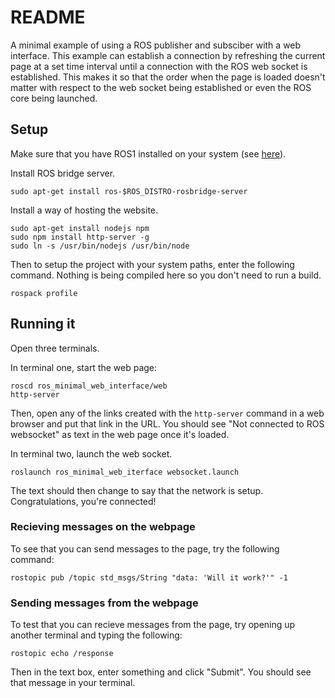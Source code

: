 README
======

A minimal example of using a ROS publisher and subsciber with a web interface.  This example can establish a connection by refreshing the current page at a set time interval until a connection with the ROS web socket is established.  This makes it so that the order when the page is loaded doesn't matter with respect to the web socket being established or even the ROS core being launched. 

Setup
-----

Make sure that you have ROS1 installed on your system (see [here](http://wiki.ros.org/ROS/Installation)).

Install ROS bridge server.

```
sudo apt-get install ros-$ROS_DISTRO-rosbridge-server
```

Install a way of hosting the website.

``` 
sudo apt-get install nodejs npm
sudo npm install http-server -g
sudo ln -s /usr/bin/nodejs /usr/bin/node
```

Then to setup the project with your system paths, enter the following command.  Nothing is being compiled here so you don't need to run a build.

```
rospack profile
```

Running it
----------

Open three terminals.

In terminal one, start the web page:

```
roscd ros_minimal_web_interface/web
http-server
```

Then, open any of the links created with the `http-server` command in a web browser and put that link in the URL. You should see "Not connected to ROS websocket" as text in the web page once it's loaded.


In terminal two, launch the web socket.

```
roslaunch ros_minimal_web_iterface websocket.launch
```

The text should then change to say that the network is setup.  Congratulations, you're connected!


### Recieving messages on the webpage

To see that you can send messages to the page, try the following command:

```
rostopic pub /topic std_msgs/String "data: 'Will it work?'" -1
```

### Sending messages from the webpage

To test that you can recieve messages from the page, try opening up another terminal and typing the following:
```
rostopic echo /response
```

Then in the text box, enter something and click "Submit".  You should see that message in your terminal.
